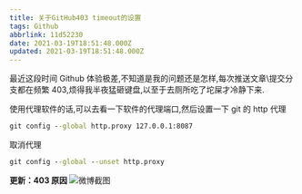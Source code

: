 ```yaml
---
title: 关于GitHub403 timeout的设置
tags: Github
abbrlink: 11d52230
date: 2021-03-19T18:51:48.000Z
updated: 2021-03-19T18:51:48.000Z
---
```


最近这段时间 Github 体验极差,不知道是我的问题还是怎样,每次推送文章\提交分支都在频繁 403,烦得我半夜猛砸键盘,以至于去厕所吃了坨屎才冷静下来.

使用代理软件的话,可以去看一下软件的代理端口,然后设置一下 git 的 http 代理

```cmd
git config --global http.proxy 127.0.0.1:8087
```

取消代理

```cmd
git config --global --unset http.proxy
```

**更新：403 原因**
![微博截图](/blog_images/github403_block.png)
